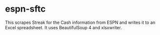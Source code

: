 # espn-sftc

This scrapes Streak for the Cash information from ESPN and writes it to an Excel spreadsheet.
It uses BeautifulSoup 4 and xlsxwriter.
